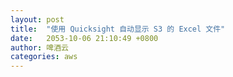 ```yaml
---
layout: post
title:  "使用 Quicksight 自动显示 S3 的 Excel 文件"
date:   2053-10-06 21:10:49 +0800
author: 啤酒云
categories: aws
---
```


